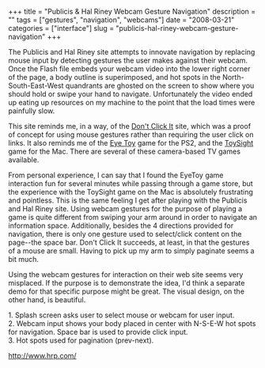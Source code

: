 +++
title = "Publicis & Hal Riney Webcam Gesture Navigation"
description = ""
tags = ["gestures", "navigation", "webcams"]
date = "2008-03-21"
categories = ["interface"]
slug = "publicis-hal-riney-webcam-gesture-navigation"
+++


<p>The Publicis and Hal Riney site attempts to innovate navigation by replacing mouse input by detecting gestures the user makes against their webcam. Once the Flash file embeds your webcam video into the lower right corner of the page, a body outline is superimposed, and hot spots in the North-South-East-West quandrants are ghosted on the screen to show where you should hold or swipe your hand to navigate. Unfortunately the video ended up eating up resources on my machine to the point that the load times were painfully slow. </p>
<p>This site reminds me, in a way, of the <a href="http://www.dontclick.it/">Don't Click It</a> site, which was a proof of concept for using mouse gestures rather than requiring the user click on links. It also reminds me of the <a href="http://www.eyetoy.com/index.asp">Eye Toy</a> game for the PS2, and the <a href="http://www.freeverse.com/games/game/?id=45">ToySight</a> game for the Mac. There are several of these camera-based TV games available.</p>
<p>From personal experience, I can say that I found the EyeToy game interaction fun for several minutes while passing through a game store, but the experience with the ToySight game on the Mac is absolutely frustrating and pointless. This is the same feeling I get after playing with the Publicis and Hal Riney site. Using webcam gestures for the purpose of playing a game is quite different from swiping your arm around in order to navigate an information space. Additionally, besides the 4 directions provided for navigation, there is only one gesture used to select/click content on the page--the space bar. Don't Click It succeeds, at least, in that the gestures of a mouse are small. Having to pick up my arm to simply paginate seems a bit much. </p>
<p>Using the webcam gestures for interaction on their web site seems very misplaced. If the purpose is to demonstrate the idea, I'd think a separate demo for that specific purpose might be great. The visual design, on the other hand, is beautiful.</p>
<div id="screens-full" class="clear"><div class="caption">1. Splash screen asks user to select mouse or webcam for user input. </div><div class="fullimg clear"><a href="http://media.konigi.com/interface/hrp-gestures-1.png" class="group" rel="group" title="1. Splash screen asks user to select mouse or webcam for user input. "><img src="http://media.konigi.com/interface/hrp-gestures-1.png" alt="" class="img-responsive"></a></div></div><div id="screens-full" class="clear"><div class="caption">2. Webcam input shows your body placed in center with N-S-E-W hot spots for navigation. Space bar is used to provide click input.</div><div class="fullimg clear"><a href="http://media.konigi.com/interface/hrp-gestures-2.png" class="group" rel="group" title="2. Webcam input shows your body placed in center with N-S-E-W hot spots for navigation. Space bar is..."><img src="http://media.konigi.com/interface/hrp-gestures-2.png" alt="" class="img-responsive"></a></div></div><div id="screens-full" class="clear"><div class="caption">3. Hot spots used for pagination (prev-next).</div><div class="fullimg clear"><a href="http://media.konigi.com/interface/hrp-gestures-3.png" class="group" rel="group" title="3. Hot spots used for pagination (prev-next)."><img src="http://media.konigi.com/interface/hrp-gestures-3.png" alt="" class="img-responsive"></a></div></div>        
<p><a href="http://www.hrp.com/">http://www.hrp.com/</a></p>


